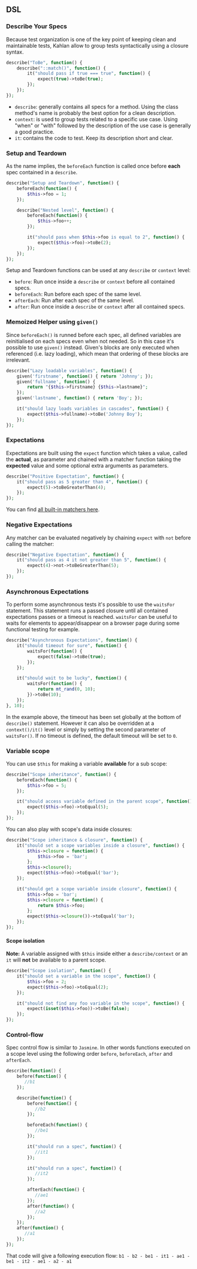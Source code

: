 ## DSL

### Describe Your Specs

Because test organization is one of the key point of keeping clean and maintainable tests, Kahlan allow to group tests syntactically using a closure syntax.

```php
describe("ToBe", function() {
    describe("::match()", function() {
        it("should pass if true === true", function() {
            expect(true)->toBe(true);
        });
    });
});
```

* `describe`: generally contains all specs for a method. Using the class method's name is probably the best option for a clean description.
* `context`: is used to group tests related to a specific use case. Using "when" or "with" followed by the description of the use case is generally a good practice.
* `it`: contains the code to test. Keep its description short and clear.

### Setup and Teardown

As the name implies, the `beforeEach` function is called once before **each** spec contained in a `describe`.

```php
describe("Setup and Teardown", function() {
    beforeEach(function() {
        $this->foo = 1;
    });

    describe("Nested level", function() {
        beforeEach(function() {
            $this->foo++;
        });

        it("should pass when $this->foo is equal to 2", function() {
            expect($this->foo)->toBe(2);
        });
    });
});
```

Setup and Teardown functions can be used at any `describe` or `context` level:

* `before`: Run once inside a `describe` or `context` before all contained specs.
* `beforeEach`: Run before each spec of the same level.
* `afterEach`: Run after each spec of the same level.
* `after`: Run once inside a `describe` or `context` after all contained specs.

### Memoized Helper using `given()`

Since `beforeEach()` is runned before each spec, all defined variables are reinitialised on each specs even when not needed. So in this case it's possible to use `given()` instead. Given's blocks are only executed when referenced (i.e. lazy loading), which mean that ordering of these blocks are irrelevant.

```php
describe("Lazy loadable variables", function() {
    given('firstname', function() { return 'Johnny'; });
    given('fullname', function() {
        return "{$this->firstname} {$this->lastname}";
    });
    given('lastname', function() { return 'Boy'; });

    it("should lazy loads variables in cascades", function() {
        expect($this->fullname)->toBe('Johnny Boy');
    });
});
```

### Expectations

Expectations are built using the `expect` function which takes a value, called the **actual**, as parameter and chained with a matcher function taking the **expected** value and some optional extra arguments as parameters.

```php
describe("Positive Expectation", function() {
    it("should pass as 5 greater than 4", function() {
        expect(5)->toBeGreaterThan(4);
    });
});
```

You can find [all built-in matchers here](matchers.md).

### Negative Expectations

Any matcher can be evaluated negatively by chaining `expect` with `not` before calling the matcher:

```php
describe("Negative Expectation", function() {
    it("should pass as 4 it not greater than 5", function() {
        expect(4)->not->toBeGreaterThan(5);
    });
});
```

### Asynchronous Expectations

To perform some asynchronous tests it's possible to use the `waitsFor` statement. This statement runs a passed closure until all contained expectations passes or a timeout is reached. `waitsFor` can be useful to waits for elements to appear/disappear on a browser page during some functional testing for example.

```php
describe("Asynchronous Expectations", function() {
    it("should timeout for sure", function() {
        waitsFor(function() {
            expect(false)->toBe(true);
        });
    });

    it("should wait to be lucky", function() {
        waitsFor(function() {
            return mt_rand(0, 10);
        })->toBe(10);
    });
}, 10);
```

In the example above, the timeout has been set globally at the bottom of `describe()` statement. However it can also be overridden at a `context()/it()` level or simply by setting the second parameter of `waitsFor()`. If no timeout is defined, the default timeout will be set to `0`.

### Variable scope

You can use `$this` for making a variable **available** for a sub scope:

```php
describe("Scope inheritance", function() {
    beforeEach(function() {
        $this->foo = 5;
    });

    it("should access variable defined in the parent scope", function() {
        expect($this->foo)->toEqual(5);
    });
});
```

You can also play with scope's data inside closures:

```php
describe("Scope inheritance & closure", function() {
    it("should set a scope variables inside a closure", function() {
        $this->closure = function() {
            $this->foo = 'bar';
        };
        $this->closure();
        expect($this->foo)->toEqual('bar');
    });

    it("should get a scope variable inside closure", function() {
        $this->foo = 'bar';
        $this->closure = function() {
            return $this->foo;
        };
        expect($this->closure())->toEqual('bar');
    });
});
```

#### Scope isolation

**Note:** A variable assigned with `$this` inside either a `describe/context` or an `it` will **not** be available to a parent scope.

```php
describe("Scope isolation", function() {
    it("should set a variable in the scope", function() {
        $this->foo = 2;
        expect($this->foo)->toEqual(2);
    });

    it("should not find any foo variable in the scope", function() {
        expect(isset($this->foo))->toBe(false);
    });
});
```

### Control-flow

Spec control flow is similar to `Jasmine`. In other words functions executed on a scope level using the following order `before`, `beforeEach`, `after` and `afterEach`.

```php
describe(function() {
    before(function() {
       //b1
    });

    describe(function() {
        before(function() {
           //b2
        });

        beforeEach(function() {
           //be1
        });

        it("should run a spec", function() {
           //it1
        });

        it("should run a spec", function() {
           //it2
        });

        afterEach(function() {
           //ae1
        });
        after(function() {
           //a2
        });
    });
    after(function() {
       //a1
    });
});
```

That code will give a following execution flow: `b1 - b2 - be1 - it1 - ae1 - be1 - it2 - ae1 - a2 - a1`
